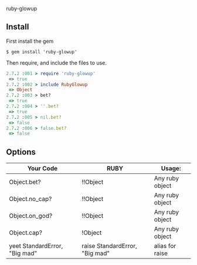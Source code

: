  ruby-glowup

## Install
First install the gem
```shell
$ gem install 'ruby-glowup'
```

Then require, and include the files to use.
```ruby
2.7.2 :001 > require 'ruby-glowup'
 => true
2.7.2 :002 > include RubyGlowup
 => Object
2.7.2 :003 > bet?
 => true
2.7.2 :004 > ''.bet?
 => true
2.7.2 :005 > nil.bet?
 => false
2.7.2 :006 > false.bet?
 => false
```
## Options

| Your Code                                       | RUBY                                            | Usage:           |
|-------------------------------------------------|-------------------------------------------------|------------------|
|Object.bet?                                      | !!Object                                        | Any ruby object  |
|Object.no_cap?                                   | !!Object                                        | Any ruby object  |
|Object.on_god?                                   | !!Object                                        | Any ruby object  |
|Object.cap?                                      | !Object                                         | Any ruby object  |
|yeet StandardError, "Big mad"                    | raise StandardError, "Big mad"                  | alias for raise  |
